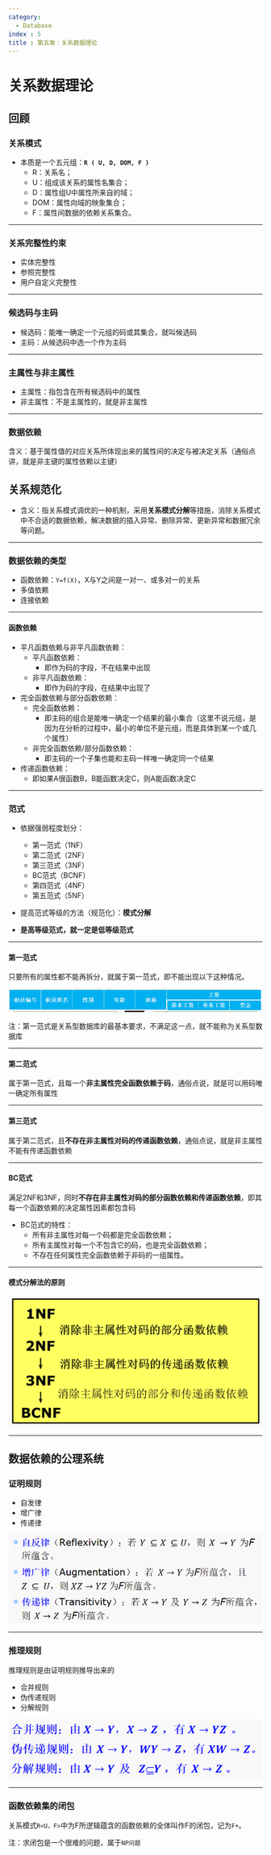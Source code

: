 ```yaml
---
category:
  - Database
index : 5
title : 第五章：关系数据理论
---
```


# 关系数据理论

## 回顾

### 关系模式

- 本质是一个五元组：**`R ( U, D, DOM, F )`**
  - R：关系名；
  - U：组成该关系的属性名集合；
  - D：属性组U中属性所来自的域；
  - DOM：属性向域的映象集合；
  - F：属性间数据的依赖关系集合。

---

### 关系完整性约束

- 实体完整性
- 参照完整性
- 用户自定义完整性

---

### 候选码与主码

- 候选码：能唯一确定一个元组的码或其集合，就叫候选码
- 主码：从候选码中选一个作为主码

---

### 主属性与非主属性

- 主属性：指包含在所有候选码中的属性
- 非主属性：不是主属性的，就是非主属性

---

### 数据依赖

含义：基于属性值的对应关系所体现出来的属性间的决定与被决定关系（通俗点讲，就是非主键的属性依赖以主键）

## 关系规范化

- 含义：指关系模式调优的一种机制，采用**关系模式分解**等措施，消除关系模式中不合适的数据依赖，解决数据的插入异常、删除异常、更新异常和数据冗余等问题。

---

### 数据依赖的类型

- 函数依赖：`Y=f(X)`，X与Y之间是一对一、或多对一的关系
- 多值依赖
- 连接依赖

---

#### 函数依赖

- 平凡函数依赖与非平凡函数依赖：
  - 平凡函数依赖：
    - 即作为码的字段，不在结果中出现
  - 非平凡函数依赖：
    - 即作为码的字段，在结果中出现了
- 完全函数依赖与部分函数依赖：
  - 完全函数依赖：
    - 即主码的组合是能唯一确定一个结果的最小集合（这里不说元组，是因为在分析的过程中，最小的单位不是元组，而是具体到某一个或几个属性）
  - 非完全函数依赖/部分函数依赖：
    - 即主码的一个子集也能和主码一样唯一确定同一个结果
- 传递函数依赖：
  - 即如果A很函数B，B能函数决定C，则A能函数决定C

---

### 范式

- 依据强弱程度划分：
  - 第一范式（1NF）
  - 第二范式（2NF）
  - 第三范式（3NF）
  - BC范式（BCNF）
  - 第四范式（4NF）
  - 第五范式（5NF）

- 提高范式等级的方法（规范化）：**模式分解**
- **是高等级范式，就一定是低等级范式**

---

#### 第一范式

只要所有的属性都不能再拆分，就属于第一范式，即不能出现以下这种情况。

![image-20220524182730034](https://raw.githubusercontent.com/CoderWDD/myImages/main/blog_images/image-20220524182730034.png)

注：第一范式是关系型数据库的最基本要求，不满足这一点，就不能称为关系型数据库

---

#### 第二范式

属于第一范式，且每一个**非主属性完全函数依赖于码**，通俗点说，就是可以用码唯一确定所有属性

---

#### 第三范式

属于第二范式，且**不存在非主属性对码的传递函数依赖**，通俗点说，就是非主属性不能有传递函数依赖

---

#### BC范式

满足2NF和3NF，同时**不存在非主属性对码的部分函数依赖和传递函数依赖**，即其每一个函数依赖的决定属性因素都包含码

- BC范式的特性：
  - 所有非主属性对每一个码都是完全函数依赖；
  - 所有主属性对每一个不包含它的码，也是完全函数依赖；
  - 不存在任何属性完全函数依赖于非码的一组属性。

---

#### 模式分解法的原则

![image-20220524183902685](https://raw.githubusercontent.com/CoderWDD/myImages/main/blog_images/image-20220524183902685.png)

---

## 数据依赖的公理系统

### 证明规则

- 自发律
- 增广律
- 传递律

![image-20220524184611371](https://raw.githubusercontent.com/CoderWDD/myImages/main/blog_images/image-20220524184611371.png)

---

### 推理规则

推理规则是由证明规则推导出来的

- 合并规则
- 伪传递规则
- 分解规则

![image-20220524203328775](https://raw.githubusercontent.com/CoderWDD/myImages/main/blog_images/image-20220524203328775.png)

---

### 函数依赖集的闭包

关系模式`R<U，F>`中为F所逻辑蕴含的函数依赖的全体叫作F的闭包，记为`F+`。

注：求闭包是一个很难的问题，属于`NP问题`

